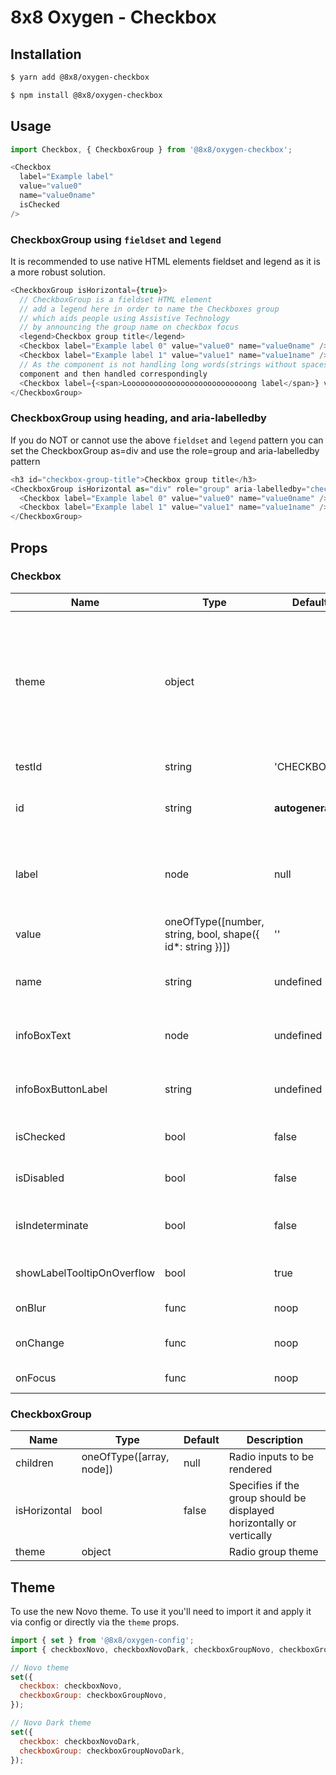 # 8x8 Oxygen - Checkbox

## Installation

```sh
$ yarn add @8x8/oxygen-checkbox
```

```sh
$ npm install @8x8/oxygen-checkbox
```

## Usage

```js
import Checkbox, { CheckboxGroup } from '@8x8/oxygen-checkbox';
```

```js
<Checkbox
  label="Example label"
  value="value0"
  name="value0name"
  isChecked
/>
```

### CheckboxGroup using `fieldset` and `legend`
It is recommended to use native HTML elements fieldset and legend as it is a more robust solution.
```js
<CheckboxGroup isHorizontal={true}>
  // CheckboxGroup is a fieldset HTML element
  // add a legend here in order to name the Checkboxes group
  // which aids people using Assistive Technology
  // by announcing the group name on checkbox focus
  <legend>Checkbox group title</legend>
  <Checkbox label="Example label 0" value="value0" name="value0name" />
  <Checkbox label="Example label 1" value="value1" name="value1name" />
  // As the component is not handling long words(strings without spaces) overflow, these should be sent as a custom
  component and then handled correspondingly
  <Checkbox label={<span>Looooooooooooooooooooooooooong label</span>} value="value2" name="value2name" />
</CheckboxGroup>
```

### CheckboxGroup using heading, and aria-labelledby
If you do NOT or cannot use the above `fieldset` and `legend` pattern you can set the
CheckboxGroup as=div and use the role=group and aria-labelledby pattern
```js
<h3 id="checkbox-group-title">Checkbox group title</h3>
<CheckboxGroup isHorizontal as="div" role="group" aria-labelledby="checkbox-group-title">
  <Checkbox label="Example label 0" value="value0" name="value0name" />
  <Checkbox label="Example label 1" value="value1" name="value1name" />
</CheckboxGroup>
```

## Props

### Checkbox

| Name                       | Type                                                      | Default           | Description                                                                                                                          |
|----------------------------| --------------------------------------------------------- | ----------------- |--------------------------------------------------------------------------------------------------------------------------------------|
| theme                      | object                                                    |                   | Checkbox theme object, default value provided by the internal Oxygen theme provider via @8x8/oxygen-config and @8x8/oxygen-constants |
| testId                     | string                                                    | 'CHECKBOX'        | Checkbox test id                                                                                                                     |
| id                         | string                                                    | **autogenerated** | Value for `id` input attribute and `htmlFor` label attribute                                                                         |
| label                      | node                                                      | null              | Specifies the label content for the checkbox input (text or custom component)                                                        |
| value                      | oneOfType([number, string, bool, shape({ id*: string })]) | ''                | Checkbox input value                                                                                                                 |
| name                       | string                                                    | undefined         | Specifies the name prop for the checkbox input                                                                                       |
| infoBoxText                | node                                                      | undefined         | Shows info icon and renders text inside Tooltip                                                                                      |
| infoBoxButtonLabel               | string                                                      | undefined         | Adds accessible aria-label to info button
| isChecked                  | bool                                                      | false             | Specifies if the checkbox is checked                                                                                                 |
| isDisabled                 | bool                                                      | false             | Specifies if the checkbox is disabled                                                                                                |
| isIndeterminate            | bool                                                      | false             | Specifies if the checkbox has indeterminate state                                                                                    |
| showLabelTooltipOnOverflow | bool                                                      | true              | Show label tooltip on label overflow                                                                                                 |
| onBlur                     | func                                                      | noop              | Synthetic event                                                                                                                      |
| onChange                   | func                                                      | noop              | Callback for the checkbox input                                                                                                      |
| onFocus                    | func                                                      | noop              | Synthetic event                                                                                                                      |

### CheckboxGroup

| Name         | Type                     | Default | Description                                                           |
| ------------ | ------------------------ | ------- | --------------------------------------------------------------------- |
| children     | oneOfType([array, node]) | null    | Radio inputs to be rendered                                           |
| isHorizontal | bool                     | false   | Specifies if the group should be displayed horizontally or vertically |
| theme        | object                   |         | Radio group theme                                                     |

## Theme

To use the new Novo theme. To use it you'll need to import it and apply it via
config or directly via the `theme` props.

```js
import { set } from '@8x8/oxygen-config';
import { checkboxNovo, checkboxNovoDark, checkboxGroupNovo, checkboxGroupNovoDark } from '@8x8/oxygen-constants';

// Novo theme
set({
  checkbox: checkboxNovo,
  checkboxGroup: checkboxGroupNovo,
});

// Novo Dark theme
set({
  checkbox: checkboxNovoDark,
  checkboxGroup: checkboxGroupNovoDark,
});
```

